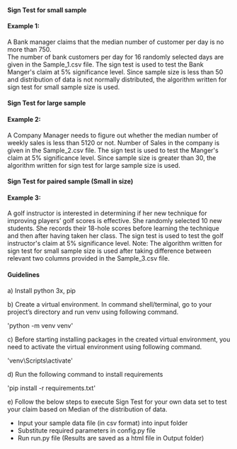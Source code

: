 #### Sign Test for small sample  

#### Example 1: 
A Bank manager claims that the median number of customer per day is no more than 750.  
The number of bank customers per day for 16 randomly selected days are given in the Sample_1.csv file.
The sign test is used to test the Bank Manger's claim at 5% significance level. 
Since sample size is less than 50 and distribution of data is not normally distributed, 
the algorithm written for sign test for small sample size is used.

#### Sign Test for large sample

#### Example 2:  
A Company Manager needs to figure out whether the median number of weekly sales 
is less than 5120 or not. Number of Sales in the company is given in the Sample_2.csv file. 
The sign test is used to test the Manger's claim at 5% significance level.
Since sample size is greater than 30, the algorithm written for sign test for large sample size is used.  

#### Sign Test for paired sample (Small in size)

#### Example 3: 
A golf instructor is interested in determining if her new technique for improving players’ golf scores is effective. She randomly selected 10 new students. 
She records their 18-hole scores before learning the technique and then after having taken her class. 
The sign test is used to test the golf instructor's claim at 5% significance level. 
Note: The algorithm written for sign test for small sample size is used after taking difference between relevant two 
columns provided in the Sample_3.csv file. 


#### Guidelines 
a) Install python 3x, pip

b) Create a virtual environment. 
   In command shell/terminal, go to your project’s directory and run venv using following command.
   
   'python -m venv venv'
   
c) Before starting installing packages in the created virtual environment, you need to 
   activate the virtual environment using following command.

   'venv\Scripts\activate'
   
d) Run the following command to install requirements 
    
   'pip install -r requirements.txt'

e) Follow the below steps to execute Sign Test for your own data set to test your claim based on Median of the distribution of data. 

- Input your sample data file (in csv format) into input folder
- Substitute required parameters in config.py file
- Run run.py file (Results are saved as a html file in Output folder)
